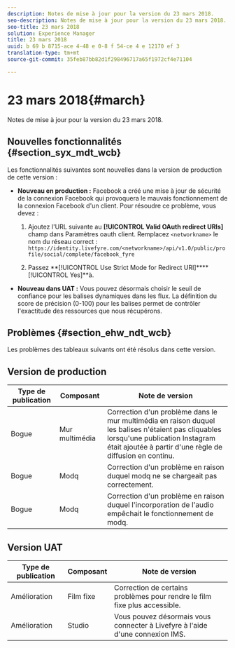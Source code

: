 ```yaml
---
description: Notes de mise à jour pour la version du 23 mars 2018.
seo-description: Notes de mise à jour pour la version du 23 mars 2018.
seo-title: 23 mars 2018
solution: Experience Manager
title: 23 mars 2018
uuid: b 69 b 8715-ace 4-48 e 0-8 f 54-ce 4 e 12170 ef 3
translation-type: tm+mt
source-git-commit: 35feb87bb82d1f298496717a65f1972cf4e71104

---
```



# 23 mars 2018{#march}

Notes de mise à jour pour la version du 23 mars 2018.

## Nouvelles fonctionnalités {#section_syx_mdt_wcb}

Les fonctionnalités suivantes sont nouvelles dans la version de production de cette version :

* **Nouveau en production :** Facebook a créé une mise à jour de sécurité de la connexion Facebook qui provoquera le mauvais fonctionnement de la connexion Facebook d'un client. Pour résoudre ce problème, vous devez :

   1. Ajoutez l'URL suivante au **[!UICONTROL Valid OAuth redirect URIs]** champ dans Paramètres oauth client. Remplacez `<networkname>` le nom du réseau correct :
      `https://identity.livefyre.com/<networkname>/api/v1.0/public/profile/social/complete/facebook_fyre`

   1. Passez **[!UICONTROL Use Strict Mode for Redirect URI]****[!UICONTROL Yes]**à.

* **Nouveau dans UAT :** Vous pouvez désormais choisir le seuil de confiance pour les balises dynamiques dans les flux. La définition du score de précision (0-100) pour les balises permet de contrôler l'exactitude des ressources que nous récupérons.

## Problèmes {#section_ehw_ndt_wcb}

Les problèmes des tableaux suivants ont été résolus dans cette version.

## Version de production

| **Type de publication** | **Composant** | **Note de version** |
|---|---|---|
| Bogue | Mur multimédia | Correction d'un problème dans le mur multimédia en raison duquel les balises n'étaient pas cliquables lorsqu'une publication Instagram était ajoutée à partir d'une règle de diffusion en continu. |
| Bogue | Modq | Correction d'un problème en raison duquel modq ne se chargeait pas correctement. |
| Bogue | Modq | Correction d'un problème en raison duquel l'incorporation de l'audio empêchait le fonctionnement de modq. |

## Version UAT

| **Type de publication** | **Composant** | **Note de version** |
|---|---|---|
| Amélioration | Film fixe | Correction de certains problèmes pour rendre le film fixe plus accessible. |
| Amélioration | Studio | Vous pouvez désormais vous connecter à Livefyre à l'aide d'une connexion IMS. |

